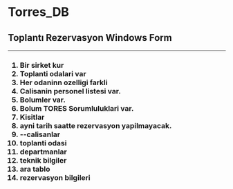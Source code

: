 # Torres_DB
<h2>Toplantı Rezervasyon Windows Form </h2>
<hr>
<h3> <ol>
    <li>Bir sirket kur</li>
    <li>Toplanti odalari var </li>
    <li>Her odaninn ozelligi farkli </li>
    <li>Calisanin personel listesi var.</li>
  <li>Bolumler var.</li>
  <li>Bolum TORES Sorumluluklari var.</li>
  <li>Kisitlar </li>
  <li>ayni tarih saatte rezervasyon yapilmayacak.</li>
  <li>--calisanlar</li>
    <li>toplanti odasi </li>
    <li>departmanlar</li>
    <li>teknik bilgiler </li>
    <li>ara tablo </li>
    <li>rezervasyon bilgileri</li>
   </ol>


</h3>
